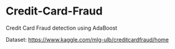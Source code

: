# Credit-Card-Fraud
Credit Card Fraud detection using AdaBoost

Dataset: https://www.kaggle.com/mlg-ulb/creditcardfraud/home
